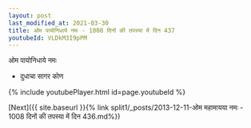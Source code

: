 ```yaml
---
layout: post
last_modified_at: 2021-03-30
title: ओम पायोनिधाये नमः - 1008 दिनों की तपस्या में दिन 437
youtubeId: VLDkM3I9pPM
---
```

 
 
 ओम पायोनिधाये नमः  
 
 -  दुधाचा सागर कोण 
 
  
 
  
 
 
 
 
 
 


{% include youtubePlayer.html id=page.youtubeId %}
 
[Next]({{ site.baseurl }}{% link  split1/_posts/2013-12-11-ओम महामायया नमः - 1008 दिनों की तपस्या में दिन 436.md%})
 
